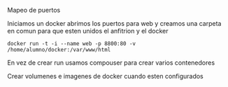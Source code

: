 Mapeo de puertos

Iniciamos un docker abrimos los puertos para web y creamos una carpeta en comun para que esten unidos el anfitrion y el docker

```shell
docker run -t -i --name web -p 8800:80 -v /home/alumno/docker:/var/www/html
```

En vez de crear run usamos compouser para crear varios contenedores

Crear volumenes e imagenes de docker cuando esten configurados


